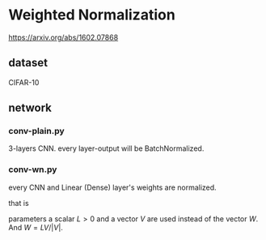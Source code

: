 # Weighted Normalization

https://arxiv.org/abs/1602.07868

## dataset

CIFAR-10

## network

### conv-plain.py

3-layers CNN.
every layer-output will be BatchNormalized.

### conv-wn.py

every CNN and Linear (Dense) layer's weights are normalized.

that is

parameters a scalar $L >0$ and a vector $V$ are used instead of the vector $W$.
And $W = L V / |V|$.

